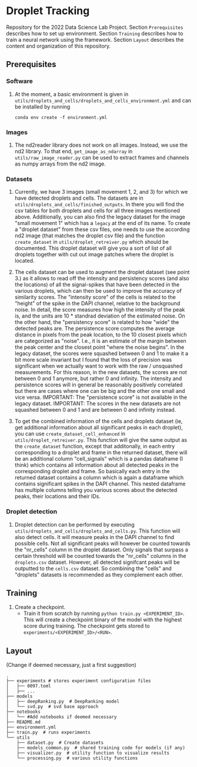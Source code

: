 # Droplet Tracking

Repository for the 2022 Data Science Lab Project. Section `Prerequisites` describes
how to set up environment. Section `Training` describes how to train a neural network
using the framework. Section `Layout` describes the content and organization of this
repository.


## Prerequisites

### Software

1. At the moment, a basic environment is given in `utils/droplets_and_cells/droplets_and_cells_environment.yml` and can be installed by running
    ```
    conda env create -f environment.yml
   ```

### Images

1. The nd2reader library does not work on all images. Instead, we use the nd2 library.  To that end, `get_image_as_ndarray` in `utils/raw_image_reader.py` can be used to extract frames and channels as numpy arrays from the nd2 image.

### Datasets

1. Currently, we have 3 images (small movement 1, 2, and 3) for which we have detected droplets and cells. The datasets are in `utils/droplets_and_cells/finished_outputs`. In there you will find the csv tables for both droplets and cells for all three images mentioned above. Additionally, you can also find the legacy dataset for the image "small movement 1" which has a `legacy` at the end of its name.
To create a "droplet dataset" from these csv files, one needs to use the according nd2 image (that matches the droplet csv file) and the function `create_dataset` in `utils/droplet_retreiver.py` which should be documented.
This droplet dataset will give you a sort of list of all droplets together with cut out image patches where the droplet is located.

2. The cells dataset can be used to augment the droplet dataset (see point 3.) as it allows to read off the intensity and persistency scores (and also the locations) of all the signal-spikes that have been detected in the various droplets, which can then be used to improve the accuracy of similarity scores.
The "intensity score" of the cells is related to the "height" of the spike in the DAPI channel, relative to the background noise.
In detail, the score measures how high the intensity of the peak is, and the units are 10 * standrad deviation of the estimated noise.
On the other hand, the "persistency score" is related to how "wide" the detected peaks are.
The persistence score computes the average distance in pixels from the peak location, to the 10 closest pixels which are categorized as "noise". 
I.e., it is an estimate of the margin between the peak center and the closest point "where the noise begins".
In the legacy dataset, the scores were squashed between 0 and 1 to make it a bit more scale invariant but I found that the loss of precision was significant when we actually want to work with the raw / unsquashed measurements. For this reason, in the new datasets, the scores are not between 0 and 1 anymore, but rather 0 and infinity.
The intensity and persistence scores will in general be reasonably positively correlated but there are cases where one can be big and the other one small and vice versa.
IMPORTANT: The "persistence score" is not available in the legacy dataset. 
IMPORTANT: The scores in the new datasets are not squashed between 0 and 1 and are between 0 and infinity instead. 

3. To get the combined information of the cells and droplets dataset (ie, get additional information about all significant peaks in each droplet), you can use `create_dataset_cell_enhanced` in `utils/droplet_retreiver.py`. This function will give the same output as the `create_dataset` function, except that additonally, in each entry corresponding to a droplet and frame in the returned dataset, there will be an additional column "cell_signals" which is a pandas dataframe (I think) which contains all information about all detected peaks in the corresponding droplet and frame. So basically each entry in the returned dataset contains a column which is again a dataframe which contains significant spikes in the DAPI channel. This nested dataframe has multiple columns telling you various scores about the detected peaks, their locations and their IDs.




### Droplet detection

1. Droplet detection can be performed by executing `utils/droplets_and_cells/droplets_and_cells.py`. 
This function will also detect cells. It will measure peaks in the DAPI channel to find possible cells. Not all significant peaks will however be counted towards the "nr_cells" column in the droplet dataset. 
Only signals that surpass a certain threshold will be counted towards the "nr_cells" columns in the `droplets.csv` dataset. 
However, all detected signifcant peaks will be outputted to the `cells.csv` dataset. 
So combining the "cells" and "droplets" datasets is recommended as they complement each other.

## Training

1. Create a checkpoint.
   * Train it from scratch by running `python train.py <EXPERIMENT_ID>`. This will create
   a checkpoint binary of the model with the highest score during training.
   The checkpoint gets stored to `experiments/<EXPERIMENT_ID>/<RUN>`.

## Layout

(Change if deemed necessary, just a first suggestion)

```
.
├── experiments # stores experiment configuration files 
│   ├── 0097.toml
│   ├── ...
├── models
│   ├── deepRanking.py  # DeepRanking model
│   └── svd.py  # svd base approach
├── notebooks
│   └── #Add notebooks if deemed necessary
├── README.md
├── environment.yml
├── train.py  # runs experiments
└── utils
    ├── dataset.py  # Create datasets 
    ├── models_common.py  # shared training code for models (if any)
    ├── visualizer.py  # utility function to visualize results
    └── processing.py  # various utility functions
```

